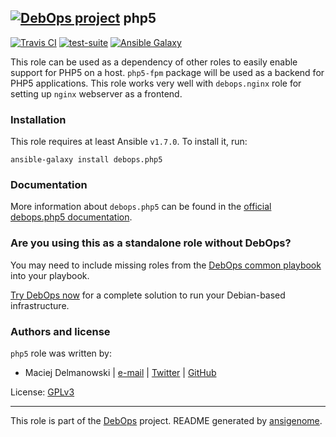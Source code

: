 ## [![DebOps project](http://debops.org/images/debops-small.png)](http://debops.org) php5

[![Travis CI](http://img.shields.io/travis/debops/ansible-php5.svg?style=flat)](http://travis-ci.org/debops/ansible-php5) [![test-suite](http://img.shields.io/badge/test--suite-ansible--php5-blue.svg?style=flat)](https://github.com/debops/test-suite/tree/master/ansible-php5/)  [![Ansible Galaxy](http://img.shields.io/badge/galaxy-debops.php5-660198.svg?style=flat)](https://galaxy.ansible.com/list#/roles/1585)

This role can be used as a dependency of other roles to easily enable
support for PHP5 on a host. `php5-fpm` package will be used as a backend
for PHP5 applications. This role works very well with `debops.nginx` role
for setting up `nginx` webserver as a frontend.

### Installation

This role requires at least Ansible `v1.7.0`. To install it, run:

    ansible-galaxy install debops.php5

### Documentation

More information about `debops.php5` can be found in the
[official debops.php5 documentation](http://docs.debops.org/en/latest/ansible/roles/debops.php5.html).



### Are you using this as a standalone role without DebOps?

You may need to include missing roles from the [DebOps common
playbook](https://github.com/debops/debops-playbooks/blob/master/playbooks/common.yml)
into your playbook.

[Try DebOps now](https://github.com/debops/debops) for a complete solution to run your Debian-based infrastructure.





### Authors and license

`php5` role was written by:
- Maciej Delmanowski | [e-mail](mailto:drybjed@gmail.com) | [Twitter](https://twitter.com/drybjed) | [GitHub](https://github.com/drybjed)

License: [GPLv3](https://tldrlegal.com/license/gnu-general-public-license-v3-%28gpl-3%29)

***

This role is part of the [DebOps](http://debops.org/) project. README generated by [ansigenome](https://github.com/nickjj/ansigenome/).

